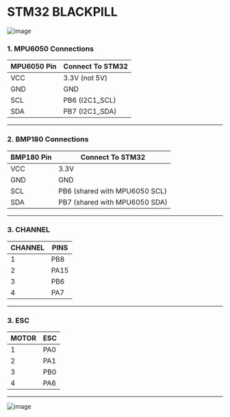 # STM32 BLACKPILL
![image](https://github.com/user-attachments/assets/b69bff74-bfac-4742-854b-530741030c5f)





### 1. **MPU6050 Connections**
| MPU6050 Pin | Connect To STM32 |
|-------------|------------------|
| VCC         | 3.3V (not 5V)    |
| GND         | GND              |
| SCL         | PB6 (I2C1_SCL)   |
| SDA         | PB7 (I2C1_SDA)   |

---

### 2. **BMP180 Connections**
| BMP180 Pin  | Connect To STM32 |
|--------------|------------------|
| VCC          | 3.3V             |
| GND          | GND              |
| SCL          | PB6 (shared with MPU6050 SCL) |
| SDA          | PB7 (shared with MPU6050 SDA) |

---
### 3. **CHANNEL**

| CHANNEL        | PINS              |
|--------------|------------------|
| 1          | PB8             |
| 2          |  PA15          |
| 3          |  PB6 |
| 4          | PA7  |

---
### 3. **ESC**

| MOTOR        | ESC              |
|--------------|------------------|
| 1          | PA0           |
| 2          |  PA1          |
| 3          |  PB0 |
| 4          | PA6 |
---

![image](https://github.com/user-attachments/assets/6de8fd13-25d3-431f-9b96-bfad538aea5a)

